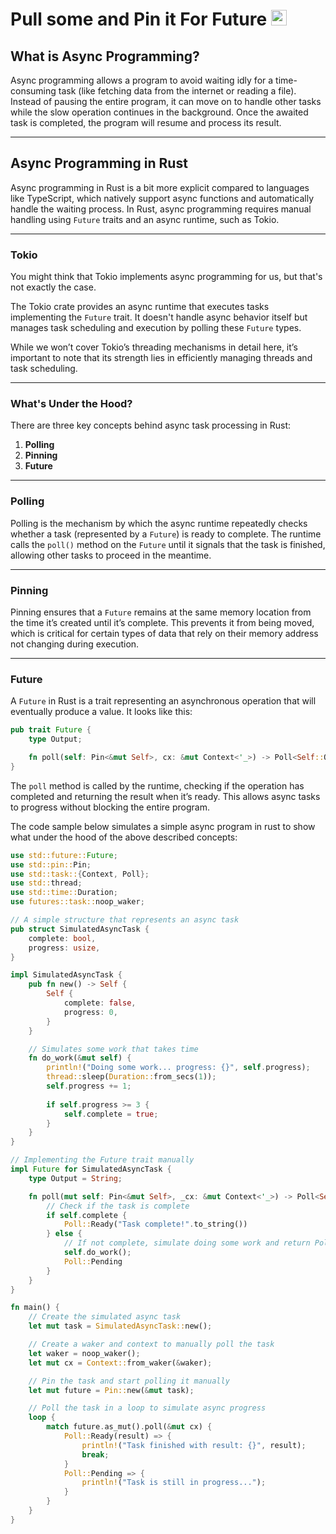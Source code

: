 <h1>
<span style="color: var(--vp-c-brand-1);">Pull</span> some and <span style="color: var(--vp-c-brand-1);">Pin</span> it For <span style="color: var(--vp-c-brand-1);">Future</span> <img src="/pacman.gif" alt="Description of GIF" style="width:25px; display: inline;"/>
</h1>


## What is Async Programming?

Async programming allows a program to avoid waiting idly for a time-consuming task (like fetching data from the internet or reading a file). Instead of pausing the entire program, it can move on to handle other tasks while the slow operation continues in the background. Once the awaited task is completed, the program will resume and process its result.

---

## Async Programming in Rust

Async programming in Rust is a bit more explicit compared to languages like TypeScript, which natively support async functions and automatically handle the waiting process. In Rust, async programming requires manual handling using `Future` traits and an async runtime, such as Tokio.

---

### Tokio

You might think that Tokio implements async programming for us, but that's not exactly the case. 

The Tokio crate provides an async runtime that executes tasks implementing the `Future` trait. It doesn't handle async behavior itself but manages task scheduling and execution by polling these `Future` types.

While we won’t cover Tokio’s threading mechanisms in detail here, it’s important to note that its strength lies in efficiently managing threads and task scheduling.

---

### What's Under the Hood?

There are three key concepts behind async task processing in Rust:

1. **Polling**
2. **Pinning**
3. **Future**

---

### Polling

Polling is the mechanism by which the async runtime repeatedly checks whether a task (represented by a `Future`) is ready to complete. The runtime calls the `poll()` method on the `Future` until it signals that the task is finished, allowing other tasks to proceed in the meantime.

---

### Pinning

Pinning ensures that a `Future` remains at the same memory location from the time it’s created until it’s complete. This prevents it from being moved, which is critical for certain types of data that rely on their memory address not changing during execution.

---

### Future

A `Future` in Rust is a trait representing an asynchronous operation that will eventually produce a value. It looks like this:

```rust
pub trait Future {
    type Output;

    fn poll(self: Pin<&mut Self>, cx: &mut Context<'_>) -> Poll<Self::Output>;
}
```

The `poll` method is called by the runtime, checking if the operation has completed and returning the result when it’s ready. This allows async tasks to progress without blocking the entire program.



The code sample below simulates a simple async program in rust to show what under the hood of the above described concepts:

```rust 
use std::future::Future;
use std::pin::Pin;
use std::task::{Context, Poll};
use std::thread;
use std::time::Duration;
use futures::task::noop_waker;

// A simple structure that represents an async task
pub struct SimulatedAsyncTask {
    complete: bool,
    progress: usize,
}

impl SimulatedAsyncTask {
    pub fn new() -> Self {
        Self {
            complete: false,
            progress: 0,
        }
    }

    // Simulates some work that takes time
    fn do_work(&mut self) {
        println!("Doing some work... progress: {}", self.progress);
        thread::sleep(Duration::from_secs(1));
        self.progress += 1;
        
        if self.progress >= 3 {
            self.complete = true;
        }
    }
}

// Implementing the Future trait manually
impl Future for SimulatedAsyncTask {
    type Output = String;

    fn poll(mut self: Pin<&mut Self>, _cx: &mut Context<'_>) -> Poll<Self::Output> {
        // Check if the task is complete
        if self.complete {
            Poll::Ready("Task complete!".to_string())
        } else {
            // If not complete, simulate doing some work and return Poll::Pending
            self.do_work();
            Poll::Pending
        }
    }
}

fn main() {
    // Create the simulated async task
    let mut task = SimulatedAsyncTask::new();

    // Create a waker and context to manually poll the task
    let waker = noop_waker();
    let mut cx = Context::from_waker(&waker);

    // Pin the task and start polling it manually
    let mut future = Pin::new(&mut task);

    // Poll the task in a loop to simulate async progress
    loop {
        match future.as_mut().poll(&mut cx) {
            Poll::Ready(result) => {
                println!("Task finished with result: {}", result);
                break;
            }
            Poll::Pending => {
                println!("Task is still in progress...");
            }
        }
    }
}

```